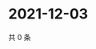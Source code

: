 # 2021-12-03

共 0 条

<!-- BEGIN WEIBO -->
<!-- 最后更新时间 Fri Dec 03 2021 10:32:50 GMT+0800 (China Standard Time) -->

<!-- END WEIBO -->
